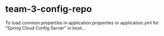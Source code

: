 # team-3-config-repo
To load common properties in application.properties or  application.yml  for "Spring Cloud Config Server" in boot...

